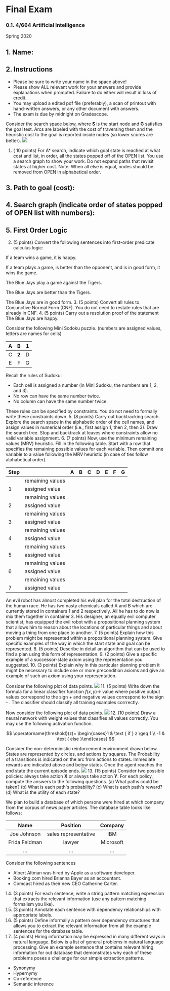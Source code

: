 # Final Exam 

### 0.1. 4/664 Artificial Intelligence

Spring $2020$

## 1. Name:

## 2. Instructions

- Please be sure to write your name in the space above!
- Please show ALL relevant work for your answers and provide explanations when prompted. Failure to do either will result in loss of credit.
- You may upload a edited pdf file (preferably), a scan of printout with hand-written answers, or any other document with answers.
- The exam is due by midnight on Gradescope.

Consider the search space below, where $\mathbf{S}$ is the start node and $\mathbf{G}$ satisfies the goal test. Arcs are labeled with the cost of traversing them and the heuristic cost to the goal is reported inside nodes (so lower scores are better).
![](https://cdn.mathpix.com/cropped/2025_04_29_4e7077992474c7f2188dg-02.jpg?height=828&width=999&top_left_y=372&top_left_x=536)

1. ( $10$ points) For A* search, indicate which goal state is reached at what cost and list, in order, all the states popped off of the OPEN list. You use a search graph to show your work. Do not expand paths that revisit states at higher cost.
Note: When all else is equal, nodes should be removed from OPEN in alphabetical order.

## 3. Path to goal (cost):

## 4. Search graph (indicate order of states popped of OPEN list with numbers):

## 5. First Order Logic

2. (5 points) Convert the following sentences into first-order predicate calculus logic:

If a team wins a game, it is happy.

If a team plays a game, is better than the opponent, and is in good form, it wins the game.

The Blue Jays play a game against the Tigers.

The Blue Jays are better than the Tigers.

The Blue Jays are in good form.
3. (5 points) Convert all rules to Conjunctive Normal Form (CNF). You do not need to restate rules that are already in CNF.
4. (5 points) Carry out a resolution proof of the statement The Blue Jays are happy.

Consider the following Mini Sodoku puzzle. (numbers are assigned values, letters are names for cells)

| A | B | $\mathbf{1}$ |
| :---: | :---: | :---: |
| C | $\mathbf{2}$ | D |
| E | F | G |

Recall the rules of Sudoku:

- Each cell is assigned a number (in Mini Sudoku, the numbers are 1, 2, and 3).
- No row can have the same number twice.
- No column can have the same number twice.

These rules can be specified by constraints. You do not need to formally write these constraints down.
5. (8 points) Carry out backtracking search. Explore the search space in the alphabetic order of the cell names, and assign values in numerical order (i.e., first assign 1, then 2, then 3). Draw the search tree. Stop and backtrack at leaves where constraints allow no valid variable assignment.
6. (7 points) Now, use the minimum remaining values (MRV) heuristic. Fill in the following table. Start with a row that specifies the remaining possible values for each variable. Then commit one variable to a value following the MRV heuristic (in case of ties follow alphabetical order).

| Step |  | A | B | C | D | E | F | G |
| :--- | :--- | :--- | :--- | :--- | :--- | :--- | :--- | :--- |
|  | remaining values |  |  |  |  |  |  |  |
| $1$ | assigned value |  |  |  |  |  |  |  |
|  | remaining values |  |  |  |  |  |  |  |
| $2$ | assigned value |  |  |  |  |  |  |  |
|  | remaining values |  |  |  |  |  |  |  |
| $3$ | assigned value |  |  |  |  |  |  |  |
|  | remaining values |  |  |  |  |  |  |  |
| $4$ | assigned value |  |  |  |  |  |  |  |
|  | remaining values |  |  |  |  |  |  |  |
| $5$ | assigned value |  |  |  |  |  |  |  |
|  | remaining values |  |  |  |  |  |  |  |
| $6$ | assigned value |  |  |  |  |  |  |  |
|  | remaining values |  |  |  |  |  |  |  |
| $7$ | assigned value |  |  |  |  |  |  |  |

An evil robot has almost completed his evil plan for the total destruction of the human race. He has two nasty chemicals called A and B which are currently stored in containers $1$ and $2$ respectively. All he has to do now is mix them together in container $3$. His designer, an equally evil computer scientist, has equipped the evil robot with a propositional planning system that allows him to reason about the locations of particular things and about moving a thing from one place to another.
7. (5 points) Explain how this problem might be represented within a propositional planning system. Give specific examples of the way in which the start state and goal can be represented.
8. (5 points) Describe in detail an algorithm that can be used to find a plan using this form of representation.
9. (2 points) Give a specific example of a successor-state axiom using the representation you suggested.
10. (3 points) Explain why in this particular planning problem it might be necessary to include one or more precondition axioms and give an example of such an axiom using your representation.

Consider the following plot of data points.
![](https://cdn.mathpix.com/cropped/2025_04_29_4e7077992474c7f2188dg-07.jpg?height=456&width=500&top_left_y=333&top_left_x=848)
11. (5 points) Write down the formula for a linear classifier function $f(x, y) \rightarrow$ value where positive output values correspond to the sign + and negative values correspond to the sign - . The classifier should classify all training examples corrrectly.

Now consider the following plot of data points.
![](https://cdn.mathpix.com/cropped/2025_04_29_4e7077992474c7f2188dg-08.jpg?height=457&width=476&top_left_y=227&top_left_x=857)
12. (10 points) Draw a neural network with weight values that classifies all values correctly. You may use the following activation function.

$$
\operatorname{threshold}(z)= \begin{cases}1 & \text { if } z \geq 1 \\ -1 & \text { else }\end{cases}
$$

Consider the non-deterministic reinforcement environment drawn below. States are represented by circles, and actions by squares. The Probability of a transitions is indicated on the arc from actions to states. Immediate rewards are indicated above and below states. Once the agent reaches the end state the current episode ends.
![](https://cdn.mathpix.com/cropped/2025_04_29_4e7077992474c7f2188dg-09.jpg?height=562&width=1191&top_left_y=437&top_left_x=491)
13. (15 points) Consider two possible policies: always take action $\mathbf{X}$ or always take action $\mathbf{Y}$. For each policy, compute the answers to the following questions.
(a) What paths could be taken?
(b) What is each path's probability?
(c) What is each path's reward?
(d) What is the utility of each state?

We plan to build a database of which persons were hired at which company from the corpus of news paper articles.
The database table looks like follows:

| Name | Position | Company |
| :---: | :---: | :---: |
| Joe Johnson | sales representative | IBM |
| Frida Feldman | lawyer | Microsoft |
| $\ldots$ | $\ldots$ | $\ldots$ |

Consider the following sentences

- Albert Altman was hired by Apple as a software developer.
- Booking.com hired Brianna Bayer as an accountant.
- Comcast hired as their new CEO Catherine Carter.

14. (3 points) For each sentence, write a string pattern matching expression that extracts the relevant information (use any pattern matching formalism you like).
15. (3 points) Annotate each sentence with dependency relationships with appropriate labels.
16. (5 points) Define informally a pattern over dependency structures that allows you to extract the relevant information from all the example sentences for the database table.
17. (4 points) Hiring information may be expressed in many different ways in natural language. Below is a list of general problems in natural language processing. Give an example sentence that contains relevant hiring information for out database that demonstrates why each of these problems poses a challenge for our simple extraction patterns.

- Synonymy
- Hypernymy
- Co-reference
- Semantic inference

